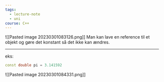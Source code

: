 ```yaml
---
tags:
  - lecture-note
  - uni
course: C++
---
```

![[Pasted image 20230301083126.png]]
Man kan lave en reference til et objekt og gøre det konstant så det ikke kan ændres.



***
eks:
```cpp
const double pi = 3.141592
```

![[Pasted image 20230301084331.png]]